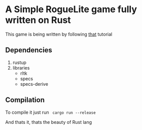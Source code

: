 # A __Simple__ RogueLite game fully written on Rust

This game is being written by following [that](https://bfnightly.bracketproductions.com/rustbook/chapter_0.html) tutorial

## Dependencies

1. rustup
2. libraries
    - rltk
    - specs
    - specs-derive


## Compilation

To compile it just run
    ```
    cargo run --release```

And thats it, thats the beauty of Rust lang
